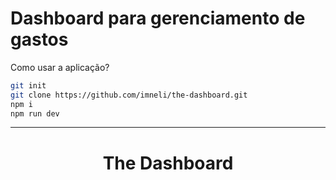# Dashboard para gerenciamento de gastos

Como usar a aplicação?

```bash
git init
git clone https://github.com/imneli/the-dashboard.git
npm i
npm run dev
```

<hr>
<div align="center">
  <h1>The Dashboard</h1>
</div>



